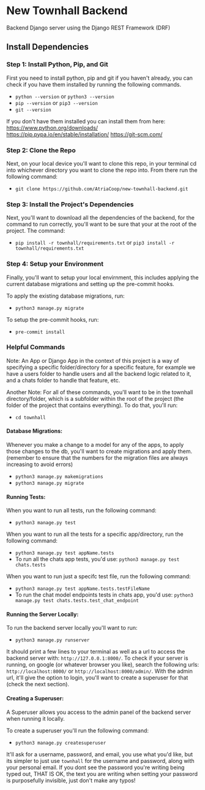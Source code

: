 # New Townhall Backend

Backend Django server using the Django REST Framework (DRF)

## Install Dependencies

### Step 1: Install Python, Pip, and Git

First you need to install python, pip and git if you haven't already, you can check if you have them installed by running the following commands.

- `python --version` or `python3 --version`
- `pip --version` or `pip3 --version`
- `git --version`

If you don't have them installed you can install them from here:
https://www.python.org/downloads/
https://pip.pypa.io/en/stable/installation/
https://git-scm.com/

### Step 2: Clone the Repo

Next, on your local device you'll want to clone this repo, in your terminal cd into whichever directory you want to clone the repo into. From there run the following command:

- `git clone https://github.com/AtriaCoop/new-townhall-backend.git`

### Step 3: Install the Project's Dependencies

Next, you'll want to download all the dependencies of the backend, for the command to run correctly, you'll want to be sure that your at the root of the project. The command:

- `pip install -r townhall/requirements.txt` or `pip3 install -r townhall/requirements.txt`

### Step 4: Setup your Environment

Finally, you'll want to setup your local envirnment, this includes applying the current database migrations and setting up the pre-commit hooks.

To apply the existing database migrations, run:

- `python3 manage.py migrate`

To setup the pre-commit hooks, run:

- `pre-commit install`

### Helpful Commands

Note: An App or Django App in the context of this project is a way of specifying a specific folder/directory for a specific feature, for example we have a users folder to handle users and all the backend logic related to it, and a chats folder to handle that feature, etc.

Another Note: For all of these commands, you'll want to be in the townhall directory/folder, which is a subfolder within the root of the project (the folder of the project that contains everything). To do that, you'll run:

- `cd townhall`

#### Database Migrations:

Whenever you make a change to a model for any of the apps, to apply those changes to the db, you'll want to create migrations and apply them. (remember to ensure that the numbers for the migration files are always increasing to avoid errors)

- `python3 manage.py makemigrations`
- `python3 manage.py migrate`

#### Running Tests:

When you want to run all tests, run the following command:

- `python3 manage.py test`

When you want to run all the tests for a specific app/directory, run the following command:

- `python3 manage.py test appName.tests`
- To run all the chats app tests, you'd use: `python3 manage.py test chats.tests`

When you want to run just a specifc test file, run the following command:

- `python3 manage.py test appName.tests.testFileName`
- To run the chat model endpoints tests in chats app, you'd use: `python3 manage.py test chats.tests.test_chat_endpoint`

#### Running the Server Locally:

To run the backend server locally you'll want to run:

- `python3 manage.py runserver`

It should print a few lines to your terminal as well as a url to access the backend server with: `http://127.0.0.1:8000/`. To check if your server is running, on google (or whatever browser you like), search the following urls: `http://localhost:8000/` or `http://localhost:8000/admin/`. With the admin url, it'll give the option to login, you'll want to create a superuser for that (check the next section).

#### Creating a Superuser:

A Superuser allows you access to the admin panel of the backend server when running it locally.

To create a superuser you'll run the following command:

- `python3 manage.py createsuperuser`

It'll ask for a username, password, and email, you use what you'd like, but its simpler to just use `townhall` for the username and password, along with your personal email. If you dont see the password you're writing being typed out, THAT IS OK, the text you are writing when setting your password is purposefully invisible, just don't make any typos!
